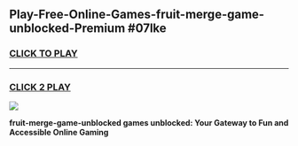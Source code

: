 
## Play-Free-Online-Games-fruit-merge-game-unblocked-Premium #07lke
<h3>
<a href="https://premium.freeplayer.one?title=fruit-merge-game-unblocked&ref=8M">CLICK TO PLAY</a></h3>
<hr>

<h3>
<a href="https://premium.freeplayer.one?title=fruit-merge-game-unblocked&ref=8M">CLICK 2 PLAY</a>
  
</h3>

<a href="https://premium.freeplayer.one?title=fruit-merge-game-unblocked&ref=8M"><img src="https://clearcache.store/games.png"></a>


**fruit-merge-game-unblocked games unblocked: Your Gateway to Fun and Accessible Online Gaming**
